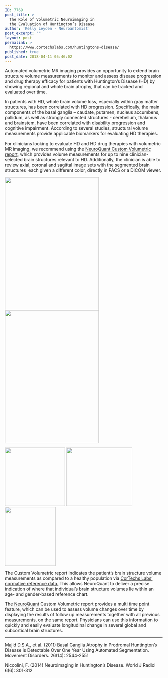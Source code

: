 ```yaml
---
ID: 7769
post_title: >
  The Role of Volumetric Neuroimaging in
  the Evaluation of Huntington’s Disease
author: 'Kelly Leyden - Neuroantomist'
post_excerpt: ""
layout: post
permalink: >
  https://www.cortechslabs.com/huntingtons-disease/
published: true
post_date: 2018-04-11 05:46:02
---
```

Automated volumetric MR imaging provides an opportunity to extend brain structure volume measurements to monitor and assess disease progression and drug therapy efficacy for patients with Huntington’s Disease (HD) by showing regional and whole brain atrophy, that can be tracked and evaluated over time.

In patients with HD, whole brain volume loss, especially within gray matter structures, has been correlated with HD progression. Specifically, the main components of the basal ganglia – caudate, putamen, nucleus accumbens, pallidum, as well as strongly connected structures - cerebellum, thalamus and brainstem, have been correlated with disability progression and cognitive impairment. According to several studies, structural volume measurements provide applicable biomarkers for evaluating HD therapies.

For clinicians looking to evaluate HD and HD drug therapies with volumetric MR imaging, we recommend using the <a href="https://www.cortechslabs.com/neuroquant/custom/">NeuroQuant Custom Volumetric report</a>, which provides volume measurements for up to nine clinician-selected brain structures relevant to HD. Additionally, the clinician is able to review axial, coronal and sagittal image sets with the segmented brain structures  each given a different color, directly in PACS or a DICOM viewer.

<a href="https://files.cortechslabs.com/index.php/s/pynJDyjbw5Uz9i5"><img class="alignnone wp-image-7775" src="https://www.cortechslabs.com/wp-content/uploads/2018/04/Huntingtons-Disease-custom-report_CustomReport_Page_1.png" alt="" width="300" height="424" /></a><a href="https://files.cortechslabs.com/index.php/s/pynJDyjbw5Uz9i5"><img class="alignnone wp-image-7776" src="https://www.cortechslabs.com/wp-content/uploads/2018/04/Huntingtons-Disease-custom-report_CustomReport_Page_2.png" alt="" width="300" height="424" /></a>

<img class="alignnone wp-image-7774" src="https://www.cortechslabs.com/wp-content/uploads/2018/04/HD.png" alt="" width="192" height="187" /> <img class="alignnone wp-image-7773" src="https://www.cortechslabs.com/wp-content/uploads/2018/04/HD-coronal.png" alt="" width="211" height="187" /> <img class="alignnone wp-image-7772" src="https://www.cortechslabs.com/wp-content/uploads/2018/04/HD-axial.png" alt="" width="162" height="187" />

The Custom Volumetric report indicates the patient’s brain structure volume measurements as compared to a healthy population via <a href="https://www.cortechslabs.com/whitepapers/">CorTechs Labs’ normative reference data</a><a href="http://offers.cortechslabs.com/normativedatabase">.</a> This allows NeuroQuant to deliver a precise indication of where that individual’s brain structure volumes lie within an age- and gender-based reference chart.

The <a href="https://www.cortechslabs.com/neuroquant">NeuroQuant</a> Custom Volumetric report provides a multi time point feature, which can be used to assess volume changes over time by displaying the results of follow up measurements together with all previous measurements, on the same report. Physicians can use this information to quickly and easily evaluate longitudinal change in several global and subcortical brain structures.

<hr />

Majid D.S.A., et al. (2011) Basal Ganglia Atrophy in Prodromal Huntington’s Disease is Detectable Over One Year Using Automated Segmentation. Movement Disorders. 26(14): 2544-2551

Niccolini, F. (2014) Neuroimaging in Huntington’s Disease. World J Radiol 6(6): 301-312